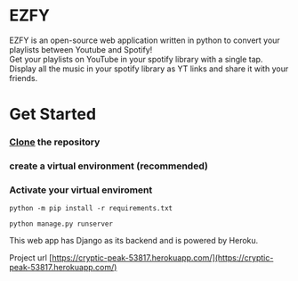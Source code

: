 # EZFY 

EZFY is an open-source web application written in python to convert your playlists between Youtube and Spotify!
</br>
Get your playlists on YouTube in your spotify library with a single tap.
Display all the music in your spotify library as YT links and share it with your friends.


# Get Started 

### [Clone](https://github.com/Mr-DJ/ezfy.git) the repository </br>
### create a virtual environment (recommended) </br>
### Activate your virtual enviroment
```
python -m pip install -r requirements.txt

python manage.py runserver

```
 This web app has Django as its backend and is powered by Heroku. 
 
 Project url [https://cryptic-peak-53817.herokuapp.com/](https://cryptic-peak-53817.herokuapp.com/)
